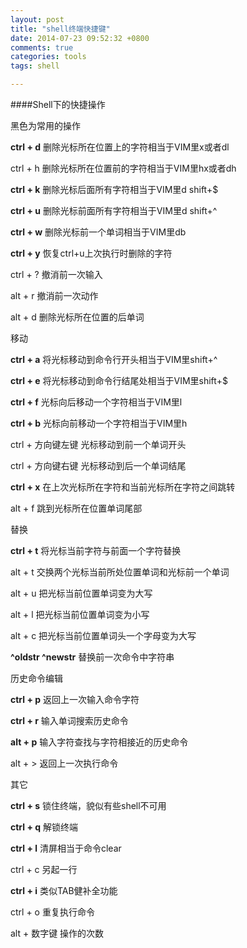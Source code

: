 ```yaml
---
layout: post
title: "shell终端快捷键"
date: 2014-07-23 09:52:32 +0800
comments: true
categories: tools
tags: shell

---
```

####Shell下的快捷操作

<!--more-->

黑色为常用的操作

**ctrl + d**      删除光标所在位置上的字符相当于VIM里x或者dl

ctrl + h      删除光标所在位置前的字符相当于VIM里hx或者dh

**ctrl + k**      删除光标后面所有字符相当于VIM里d shift+$

**ctrl + u**      删除光标前面所有字符相当于VIM里d shift+^

**ctrl + w**     删除光标前一个单词相当于VIM里db

**ctrl + y**      恢复ctrl+u上次执行时删除的字符

ctrl + ?      撤消前一次输入

alt  + r      撤消前一次动作

alt  + d     删除光标所在位置的后单词

移动

**ctrl + a**     将光标移动到命令行开头相当于VIM里shift+^

**ctrl + e**     将光标移动到命令行结尾处相当于VIM里shift+$

**ctrl + f**      光标向后移动一个字符相当于VIM里l

**ctrl + b**     光标向前移动一个字符相当于VIM里h

ctrl + 方向键左键    光标移动到前一个单词开头

ctrl + 方向键右键    光标移动到后一个单词结尾

**ctrl + x**       在上次光标所在字符和当前光标所在字符之间跳转

alt  + f      跳到光标所在位置单词尾部

替换

**ctrl + t**       将光标当前字符与前面一个字符替换

alt  + t     交换两个光标当前所处位置单词和光标前一个单词

alt  + u     把光标当前位置单词变为大写

alt  + l      把光标当前位置单词变为小写

alt  + c      把光标当前位置单词头一个字母变为大写

**^oldstr ^newstr**    替换前一次命令中字符串  

历史命令编辑

**ctrl + p**   返回上一次输入命令字符

**ctrl + r**       输入单词搜索历史命令

**alt  + p**     输入字符查找与字符相接近的历史命令

alt  + >     返回上一次执行命令

其它

**ctrl + s**      锁住终端，貌似有些shell不可用

**ctrl + q**      解锁终端

**ctrl + l**        清屏相当于命令clear

ctrl + c       另起一行

**ctrl + i**       类似TAB健补全功能

ctrl + o      重复执行命令

alt  + 数字键  操作的次数
